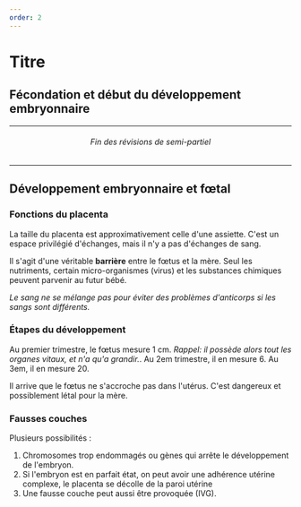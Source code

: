 ```yaml
---
order: 2
---
```


# Titre
## Fécondation et début du développement embryonnaire

---

<h6 style="text-align: center;">Fin des révisions de semi-partiel</h6>

---
## Développement embryonnaire et fœtal
### Fonctions du placenta
La taille du placenta est approximativement celle d'une assiette. C'est un espace privilégié d'échanges, mais il n'y a pas d'échanges de sang. 

Il s'agit d'une véritable **barrière** entre le fœtus et la mère. Seul les nutriments, certain micro-organismes (virus) et les substances chimiques peuvent parvenir au futur bébé. 

*Le sang ne se mélange pas pour éviter des problèmes d'anticorps si les sangs sont différents.*

### Étapes du développement

Au premier trimestre, le fœtus mesure 1 cm. *Rappel: il possède alors tout les organes vitaux, et n'a qu'a grandir.*. Au 2em trimestre, il en mesure 6. Au 3em, il en mesure 20.

Il arrive que le fœtus ne s'accroche pas dans l'utérus. C'est dangereux et possiblement létal pour la mère.

### Fausses couches
Plusieurs possibilités :
1. Chromosomes trop endommagés ou gènes qui arrête le développement de l'embryon.
2. Si l'embryon est en parfait état, on peut avoir une adhérence utérine complexe, le placenta se décolle de la paroi utérine
3. Une fausse couche peut aussi être provoquée (IVG).